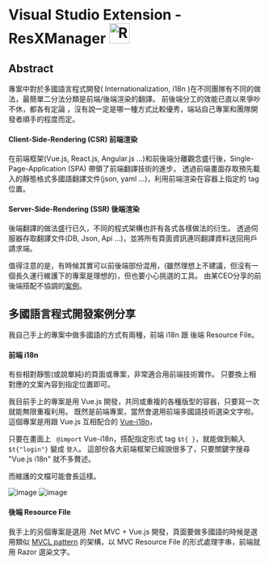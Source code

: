 # Visual Studio Extension - ResXManager <img src="https://tomenglert.gallerycdn.vsassets.io/extensions/tomenglert/resxmanager/1.53.4233.0/1620293971563/Microsoft.VisualStudio.Services.Icons.Default" alt="ResXManager" width="40" height="40" border=".1" />

## Abstract

專案中對於多國語言程式開發( Internationalization, i18n )在不同團隊有不同的做法，最簡單二分法分類是前端/後端渲染的翻譯。
前後端分工的效能已直以來爭吵不休，都各有定論 ，沒有說一定是哪一種方式比較優秀，端站自己專案和團隊開發者順手的程度而定。

#### Client-Side-Rendering (CSR) 前端渲染
在前端框架(Vue.js, React.js, Angular.js ...)和前後端分離觀念盛行後，Single-Page-Application (SPA) 帶領了前端翻譯技術的進步。
透過前端畫面存取預先載入的靜態格式多國語翻譯文件(json, yaml ...)，利用前端渲染在容器上指定的 tag 位置。

#### Server-Side-Rendering (SSR) 後端渲染
後端翻譯的做法盛行已久，不同的程式架構也許有各式各樣做法的衍生。
透過伺服器存取翻譯文件(DB, Json, Api ...)，並將所有頁面資訊連同翻譯資料送回用戶請求端。


值得注意的是，有時候其實可以前後端部份混用，(雖然理想上不建議，但沒有一個長久運行維護下的專案是理想的)，但也要小心挑選的工具。
由某CEO分享的前後端搭配不協調的[案例](https://www.topsinfosolutions.com/blog/server-side-rendering-boost-performance-user-experience/ "暗指 React.js 較 Angular.js 能配合自己的後端選染")。

## 多國語言程式開發案例分享
我自己手上的專案中做多國語的方式有兩種，前端 i18n 跟 後端 Resource File。

#### 前端 i18n
有些相對靜態(或說單純)的頁面或專案，非常適合用前端技術實作。
只要換上相對應的文案內容到指定位置即可。

我目前手上的專案是用 Vue.js 開發，共同或重複的各種版型的容器，只要寫一次就能無限重複利用。
既然是前端專案，當然會選用前端多國語技術選染文字啦。
這個專案是用跟 Vue.js 互相配合的 [Vue-i18n](https://kazupon.github.io/vue-i18n/introduction.html "Vue-i18n 的官方網站")，

只要在畫面上 ``` @import``` Vue-i18n，搭配指定形式 tag ```$t{ }```，就能做到輸入 ```$t{"login"}``` 變成 ```登入```。
這部份各大前端框架已經說很多了，只要關鍵字搜尋 "Vue.js i18n" 就不多贅述。

而維護的文檔可能會長這樣。

![image](https://user-images.githubusercontent.com/63223781/123192965-7e2e8580-d4d6-11eb-9c82-e4301ab9eeff.png)
![image](https://user-images.githubusercontent.com/63223781/123188523-bfbb3280-d4ce-11eb-8763-58bb1ac8baea.png)

#### 後端 Resource File
我手上的另個專案是選用 .Net MVC + Vue.js 開發，頁面要做多國語的時候是選用類似 [MVCL pattern](https://webocreation.com/blog/code-flow-request-response-mvcl-pattern-opencart/ "MVCL pattern 出自 OpenCart 一書") 的架構，以 MVC Resource File 的形式處理字串，前端就用 Razor 選染文字。

